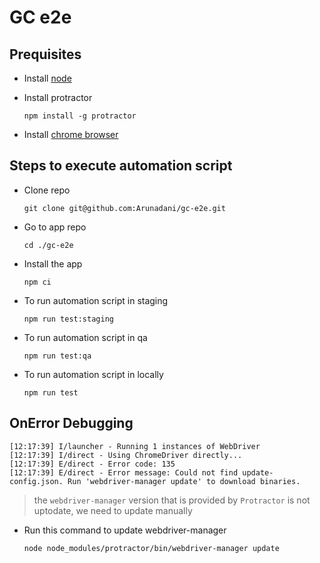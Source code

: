 # GC e2e
## Prequisites
- Install [node](https://nodejs.org)
    
- Install protractor

  `npm install -g protractor`

- Install [chrome browser](https://www.google.com/chrome/)


## Steps to execute automation script

- Clone repo

  `git clone git@github.com:Arunadani/gc-e2e.git`

- Go to app repo 

  `cd ./gc-e2e`

- Install the app
  
  `npm ci`
  
- To run automation script in staging

  `npm run test:staging`

- To run automation script in qa

  `npm run test:qa`

- To run automation script in locally

  `npm run test`


## OnError Debugging

```
[12:17:39] I/launcher - Running 1 instances of WebDriver
[12:17:39] I/direct - Using ChromeDriver directly...
[12:17:39] E/direct - Error code: 135
[12:17:39] E/direct - Error message: Could not find update-config.json. Run 'webdriver-manager update' to download binaries.
```

> the `webdriver-manager` version that is provided by `Protractor` is not uptodate, we need to update manually

- Run this command to update webdriver-manager

  `node node_modules/protractor/bin/webdriver-manager update`

